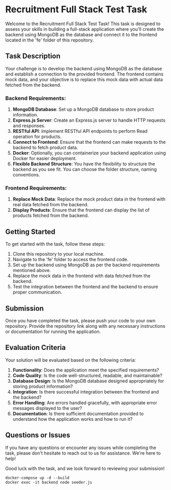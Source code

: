 # Recruitment Full Stack Test Task

Welcome to the Recruitment Full Stack Test Task! This task is designed to assess your skills in building a full-stack application where you'll create the backend using MongoDB as the database and connect it to the frontend located in the 'fe' folder of this repository.

## Task Description

Your challenge is to develop the backend using MongoDB as the database and establish a connection to the provided frontend. The frontend contains mock data, and your objective is to replace this mock data with actual data fetched from the backend.

### Backend Requirements:

1. **MongoDB Database**: Set up a MongoDB database to store product information.
2. **Express.js Server**: Create an Express.js server to handle HTTP requests and responses.
3. **RESTful API**: Implement RESTful API endpoints to perform Read operation for products.
4. **Connect to Frontend**: Ensure that the frontend can make requests to the backend to fetch product data.
5. **Docker**: Optionally, you can containerize your backend application using Docker for easier deployment.
6. **Flexible Backend Structure**: You have the flexibility to structure the backend as you see fit. You can choose the folder structure, naming conventions.

### Frontend Requirements:

1. **Replace Mock Data**: Replace the mock product data in the frontend with real data fetched from the backend.
2. **Display Products**: Ensure that the frontend can display the list of products fetched from the backend.

## Getting Started

To get started with the task, follow these steps:

1. Clone this repository to your local machine.
2. Navigate to the 'fe' folder to access the frontend code.
3. Set up the backend using MongoDB as per the backend requirements mentioned above.
4. Replace the mock data in the frontend with data fetched from the backend.
5. Test the integration between the frontend and the backend to ensure proper communication.

## Submission

Once you have completed the task, please push your code to your own repository. Provide the repository link along with any necessary instructions or documentation for running the application.

## Evaluation Criteria

Your solution will be evaluated based on the following criteria:

1. **Functionality**: Does the application meet the specified requirements?
2. **Code Quality**: Is the code well-structured, readable, and maintainable?
3. **Database Design**: Is the MongoDB database designed appropriately for storing product information?
4. **Integration**: Is there successful integration between the frontend and the backend?
5. **Error Handling**: Are errors handled gracefully, with appropriate error messages displayed to the user?
6. **Documentation**: Is there sufficient documentation provided to understand how the application works and how to run it?

## Questions or Issues

If you have any questions or encounter any issues while completing the task, please don't hesitate to reach out to us for assistance. We're here to help!

Good luck with the task, and we look forward to reviewing your submission!

```
docker-compose up -d --build
docker exec -it backend node seeder.js
```
